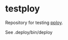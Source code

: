 # testploy

Repository for testing [pploy](https://github.com/edvakf/pploy).

See .deploy/bin/deploy
